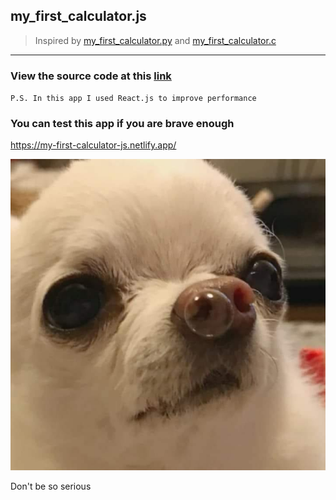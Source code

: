 ## my_first_calculator.js

> Inspired by [my_first_calculator.py](https://github.com/AceLewis/my_first_calculator.py) and [my_first_calculator.c](https://github.com/shellcxd3/my_first_calculator.c)

________________________________


###  View the source code at this [link](https://github.com/iMykhailychenko/my_first_calculator.js/blob/main/src/my_first_calculator.js)  

`P.S. In this app I used React.js to improve performance`  
### You can test this app if you are brave enough
https://my-first-calculator-js.netlify.app/


<img src="/public/meme.jpg" alt="" />

Don't be so serious